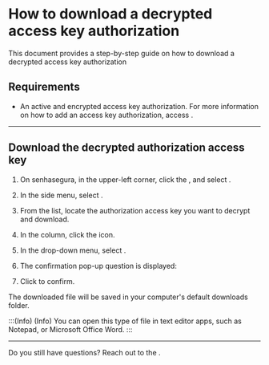 # How to download a decrypted access key authorization 

This document provides a step-by-step guide on how to download a decrypted access key authorization

## Requirements

* An active and encrypted access key authorization. For more information on how to add an access key authorization, access .

***
## Download the decrypted authorization access key

1. On senhasegura, in the upper-left corner, click the , and select .
2. In the side menu, select .
3. From the list, locate the authorization access key you want to decrypt and download.
4. In the  column, click the  icon.
5. In the drop-down menu, select .
6. The confirmation pop-up question is displayed: 


 
7. Click  to confirm.


The downloaded  file will be saved in your computer's default downloads folder.

:::(Info) (Info)
You can open this type of file in text editor apps, such as Notepad, or Microsoft Office Word.
:::

***


Do you still have questions? Reach out to the .